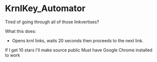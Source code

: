 # KrnlKey_Automator
Tired of going through all of those linkvertises?

What this does:
 - Opens krnl links, waits 20 seconds then proceeds to the next link.

If I get 10 stars I'll make source public
Must have Google Chrome installed to work
